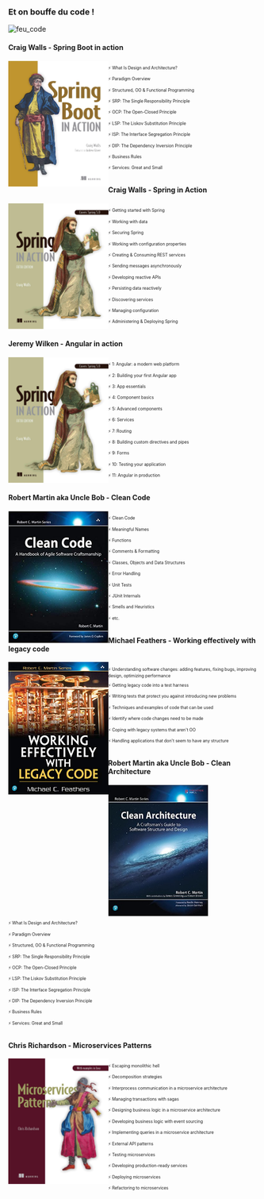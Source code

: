 ### Et on bouffe du code !
![feu_code](https://media.giphy.com/media/13HgwGsXF0aiGY/giphy.gif)

#### Craig Walls - Spring Boot in action
<div style="display: inline">
    <div style="width:40%; display: inline-block; float:left;">
        <img style="vertical-align: middle;"
             src="/developpeurs-lectures/assets/book_springboot_in_action.jpeg">
    </div>
    <div style="width:60%; display: inline-block; font-size: 60%" class="fragment" align="left">
        <p>⚡ What Is Design and Architecture?</p>
        <p>⚡ Paradigm Overview</p>
        <p>⚡ Structured, OO & Functional Programming</p>
        <p>⚡ SRP: The Single Responsibility Principle</p>
        <p>⚡ OCP: The Open-Closed Principle</p>
        <p>⚡ LSP: The Liskov Substitution Principle</p>
        <p>⚡ ISP: The Interface Segregation Principle</p>
        <p>⚡ DIP: The Dependency Inversion Principle</p>
        <p>⚡ Business Rules</p>
        <p>⚡ Services: Great and Small</p>
    </div>
</div>

#### Craig Walls - Spring in Action
<div style="display: inline">
    <div style="width:40%; display: inline-block; float:left;">
        <img style="vertical-align: middle;"
             src="/developpeurs-lectures/assets/book_spring_in_action.jpeg">
    </div>
    <div style="width:60%; display: inline-block; font-size: 60%" class="fragment" align="left">
        <p>⚡ Getting started with Spring</p>
        <p>⚡ Working with data</p>
        <p>⚡ Securing Spring</p>
        <p>⚡ Working with configuration properties</p>
        <p>⚡ Creating & Consuming REST services</p>
        <p>⚡ Sending messages asynchronously</p>
        <p>⚡ Developing reactive APIs</p>
        <p>⚡ Persisting data reactively</p>
        <p>⚡ Discovering services</p>
        <p>⚡ Managing configuration</p>
        <p>⚡ Administering & Deploying Spring</p>
    </div>
</div>

#### Jeremy Wilken - Angular in action
<div style="display: inline">
    <div style="width:40%; display: inline-block; float:left;">
        <img style="vertical-align: middle;"
             src="/developpeurs-lectures/assets/book_spring_in_action.jpeg">
    </div>
    <div style="width:60%; display: inline-block; font-size: 60%" class="fragment" align="left">
        <p>⚡ 1: Angular: a modern web platform</p>
        <p>⚡ 2: Building your first Angular app</p>
        <p>⚡ 3: App essentials</p>
        <p>⚡ 4: Component basics</p>
        <p>⚡ 5: Advanced components</p>
        <p>⚡ 6: Services</p>
        <p>⚡ 7: Routing</p>
        <p>⚡ 8: Building custom directives and pipes</p>
        <p>⚡ 9: Forms</p>
        <p>⚡ 10: Testing your application</p>
        <p>⚡ 11: Angular in production</p>
    </div>
</div>

#### Robert Martin aka Uncle Bob - Clean Code
<div style="display: inline">
    <div style="width:40%; display: inline-block; float:left;">
        <img style="vertical-align: middle;"
             src="/developpeurs-lectures/assets/book_clean_code.jpeg">
    </div>
    <div style="width:60%; display: inline-block; font-size: 60%" class="fragment" align="left">
        <p>⚡ Clean Code</p>             
        <p>⚡ Meaningful Names</p>
        <p>⚡ Functions</p>          
        <p>⚡ Comments & Formatting</p>                  
        <p>⚡ Classes, Objects and Data Structures</p>
        <p>⚡ Error Handling</p>
        <p>⚡ Unit Tests</p>              
        <p>⚡ JUnit Internals</p>
        <p>⚡ Smells and Heuristics</p>
        <p>⚡ etc.</p>
    </div>
</div>

#### Michael Feathers - Working effectively with legacy code
<div style="display: inline">
    <div style="width:40%; display: inline-block; float:left;">
        <img style="vertical-align: middle;"
             src="/developpeurs-lectures/assets/book_working_legacy_code.jpeg">
    </div>
    <div style="width:60%; display: inline-block; font-size: 60%" class="fragment" align="left">
        <p>⚡ Understanding software changes: adding features, fixing bugs, improving design, optimizing performance</p>
        <p>⚡ Getting legacy code into a test harness</p>
        <p>⚡ Writing tests that protect you against introducing new problems</p>
        <p>⚡ Techniques and examples of code that can be used</p>
        <p>⚡ Identify where code changes need to be made</p>
        <p>⚡ Coping with legacy systems that aren't OO</p>
        <p>⚡ Handling applications that don't seem to have any structure</p>
    </div>
</div>

#### Robert Martin aka Uncle Bob - Clean Architecture
<div style="display: inline">
    <div style="width:40%; display: inline-block; float:left;">
        <img style="vertical-align: middle;"
             src="/developpeurs-lectures/assets/book_clean_architecture.jpeg">
    </div>
    <div style="width:60%; display: inline-block; font-size: 60%" class="fragment" align="left">
        <p>⚡ What Is Design and Architecture?</p>
        <p>⚡ Paradigm Overview</p>
        <p>⚡ Structured, OO & Functional Programming</p>
        <p>⚡ SRP: The Single Responsibility Principle</p>
        <p>⚡ OCP: The Open-Closed Principle</p>
        <p>⚡ LSP: The Liskov Substitution Principle</p>
        <p>⚡ ISP: The Interface Segregation Principle</p>
        <p>⚡ DIP: The Dependency Inversion Principle</p>
        <p>⚡ Business Rules</p>
        <p>⚡ Services: Great and Small</p>
    </div>
</div>

#### Chris Richardson - Microservices Patterns
<div style="display: inline">
    <div style="width:40%; display: inline-block; float:left;">
        <img style="vertical-align: middle;"
             src="/developpeurs-lectures/assets/book_microservices_pattern.jpeg">
    </div>
    <div style="width:60%; display: inline-block; font-size: 60%" class="fragment" align="left">
        <p>⚡ Escaping monolithic hell</p>
        <p>⚡ Decomposition strategies</p>
        <p>⚡ Interprocess communication in a microservice architecture</p>
        <p>⚡ Managing transactions with sagas</p>
        <p>⚡ Designing business logic in a microservice architecture</p>
        <p>⚡ Developing business logic with event sourcing</p>
        <p>⚡ Implementing queries in a microservice architecture</p>
        <p>⚡ External API patterns</p>
        <p>⚡ Testing microservices</p>
        <p>⚡ Developing production-ready services</p>
        <p>⚡ Deploying microservices</p>
        <p>⚡ Refactoring to microservices</p>
    </div>
</div>